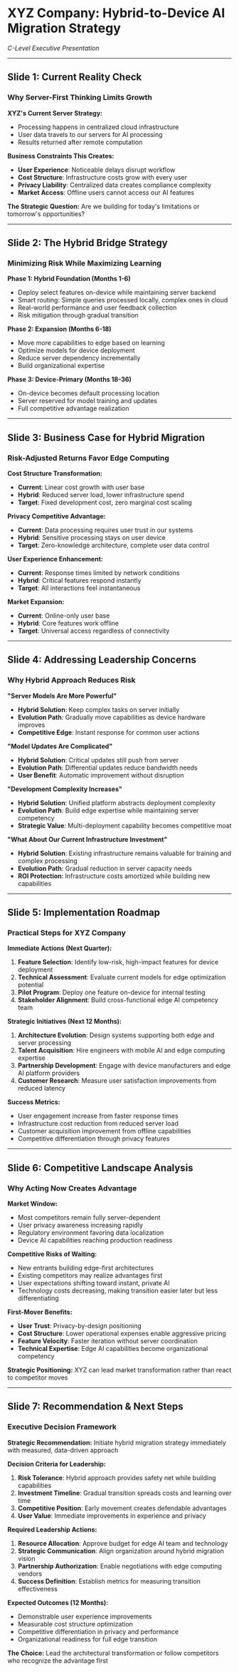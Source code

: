 # XYZ Company: Hybrid-to-Device AI Migration Strategy
*C-Level Executive Presentation*

---

## Slide 1: Current Reality Check
### Why Server-First Thinking Limits Growth

**XYZ's Current Server Strategy:**
- Processing happens in centralized cloud infrastructure
- User data travels to our servers for AI processing
- Results returned after remote computation

**Business Constraints This Creates:**
- **User Experience**: Noticeable delays disrupt workflow
- **Cost Structure**: Infrastructure costs grow with every user
- **Privacy Liability**: Centralized data creates compliance complexity
- **Market Access**: Offline users cannot access our AI features

**The Strategic Question:** 
Are we building for today's limitations or tomorrow's opportunities?

---

## Slide 2: The Hybrid Bridge Strategy
### Minimizing Risk While Maximizing Learning

**Phase 1: Hybrid Foundation (Months 1-6)**
- Deploy select features on-device while maintaining server backend
- Smart routing: Simple queries processed locally, complex ones in cloud
- Real-world performance and user feedback collection
- Risk mitigation through gradual transition

**Phase 2: Expansion (Months 6-18)**  
- Move more capabilities to edge based on learning
- Optimize models for device deployment
- Reduce server dependency incrementally
- Build organizational expertise

**Phase 3: Device-Primary (Months 18-36)**
- On-device becomes default processing location  
- Server reserved for model training and updates
- Full competitive advantage realization

---

## Slide 3: Business Case for Hybrid Migration
### Risk-Adjusted Returns Favor Edge Computing

**Cost Structure Transformation:**
- **Current**: Linear cost growth with user base
- **Hybrid**: Reduced server load, lower infrastructure spend
- **Target**: Fixed development cost, zero marginal cost scaling

**Privacy Competitive Advantage:**
- **Current**: Data processing requires user trust in our systems
- **Hybrid**: Sensitive processing stays on user device
- **Target**: Zero-knowledge architecture, complete user data control

**User Experience Enhancement:**
- **Current**: Response times limited by network conditions
- **Hybrid**: Critical features respond instantly
- **Target**: All interactions feel instantaneous

**Market Expansion:**
- **Current**: Online-only user base
- **Hybrid**: Core features work offline
- **Target**: Universal access regardless of connectivity

---

## Slide 4: Addressing Leadership Concerns
### Why Hybrid Approach Reduces Risk

**"Server Models Are More Powerful"**
- **Hybrid Solution**: Keep complex tasks on server initially
- **Evolution Path**: Gradually move capabilities as device hardware improves
- **Competitive Edge**: Instant response for common user actions

**"Model Updates Are Complicated"**
- **Hybrid Solution**: Critical updates still push from server
- **Evolution Path**: Differential updates reduce bandwidth needs
- **User Benefit**: Automatic improvement without disruption

**"Development Complexity Increases"**
- **Hybrid Solution**: Unified platform abstracts deployment complexity
- **Evolution Path**: Build edge expertise while maintaining server competency
- **Strategic Value**: Multi-deployment capability becomes competitive moat

**"What About Our Current Infrastructure Investment"**
- **Hybrid Solution**: Existing infrastructure remains valuable for training and complex processing
- **Evolution Path**: Gradual reduction in server capacity needs
- **ROI Protection**: Infrastructure costs amortized while building new capabilities

---

## Slide 5: Implementation Roadmap
### Practical Steps for XYZ Company

**Immediate Actions (Next Quarter):**
1. **Feature Selection**: Identify low-risk, high-impact features for device deployment
2. **Technical Assessment**: Evaluate current models for edge optimization potential  
3. **Pilot Program**: Deploy one feature on-device for internal testing
4. **Stakeholder Alignment**: Build cross-functional edge AI competency team

**Strategic Initiatives (Next 12 Months):**
1. **Architecture Evolution**: Design systems supporting both edge and server processing
2. **Talent Acquisition**: Hire engineers with mobile AI and edge computing expertise
3. **Partnership Development**: Engage with device manufacturers and edge AI platform providers
4. **Customer Research**: Measure user satisfaction improvements from reduced latency

**Success Metrics:**
- User engagement increase from faster response times
- Infrastructure cost reduction from reduced server load
- Customer acquisition improvement from offline capabilities
- Competitive differentiation through privacy features

---

## Slide 6: Competitive Landscape Analysis
### Why Acting Now Creates Advantage

**Market Window:**
- Most competitors remain fully server-dependent
- User privacy awareness increasing rapidly
- Regulatory environment favoring data localization
- Device AI capabilities reaching production readiness

**Competitive Risks of Waiting:**
- New entrants building edge-first architectures
- Existing competitors may realize advantages first
- User expectations shifting toward instant, private AI
- Technology costs decreasing, making transition easier later but less differentiating

**First-Mover Benefits:**
- **User Trust**: Privacy-by-design positioning
- **Cost Structure**: Lower operational expenses enable aggressive pricing
- **Feature Velocity**: Faster iteration without server coordination
- **Technical Expertise**: Edge AI capabilities become organizational competency

**Strategic Positioning:**
XYZ can lead market transformation rather than react to competitor moves

---

## Slide 7: Recommendation & Next Steps
### Executive Decision Framework

**Strategic Recommendation:**
Initiate hybrid migration strategy immediately with measured, data-driven approach

**Decision Criteria for Leadership:**
1. **Risk Tolerance**: Hybrid approach provides safety net while building capabilities
2. **Investment Timeline**: Gradual transition spreads costs and learning over time
3. **Competitive Position**: Early movement creates defendable advantages
4. **User Value**: Immediate improvements in experience and privacy

**Required Leadership Actions:**
1. **Resource Allocation**: Approve budget for edge AI team and technology
2. **Strategic Communication**: Align organization around hybrid migration vision  
3. **Partnership Authorization**: Enable negotiations with edge computing vendors
4. **Success Definition**: Establish metrics for measuring transition effectiveness

**Expected Outcomes (12 Months):**
- Demonstrable user experience improvements
- Measurable cost structure optimization
- Competitive differentiation in privacy and performance
- Organizational readiness for full edge transition

**The Choice:**
Lead the architectural transformation or follow competitors who recognize the advantage first